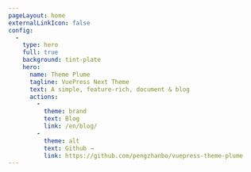 ```yaml
---
pageLayout: home
externalLinkIcon: false
config:
  -
    type: hero
    full: true
    background: tint-plate
    hero:
      name: Theme Plume
      tagline: VuePress Next Theme
      text: A simple, feature-rich, document & blog
      actions:
        -
          theme: brand
          text: Blog
          link: /en/blog/
        -
          theme: alt
          text: Github →
          link: https://github.com/pengzhanbo/vuepress-theme-plume
---
```

